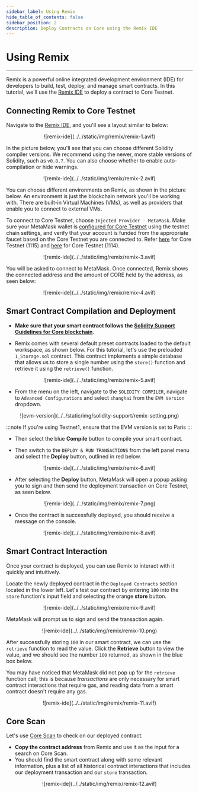 ```yaml
---
sidebar_label: Using Remix
hide_table_of_contents: false
sidebar_position: 2
description: Deploy Contracts on Core using the Remix IDE
---
```



# Using Remix
---

Remix is a powerful online integrated development environment (IDE) for developers to build, test, deploy, and manage smart contracts. In this tutorial, we'll use the [Remix IDE](https://remix.ethereum.org/) to deploy a contract to Core Testnet.

## Connecting Remix to Core Testnet

Navigate to the [Remix IDE](https://remix.ethereum.org/), and you'll see a layout similar to below:

<p align="center">
![remix-ide](../../static/img/remix/remix-1.avif)
</p>

In the picture below, you'll see that you can choose different Solidity compiler versions. We recommend using the newer, more stable versions of Solidity, such as `v0.8.7`. You can also choose whether to enable auto-compilation or hide warnings.

<p align="center">
![remix-ide](../../static/img/remix/remix-2.avif)
</p>

You can choose different environments on Remix, as shown in the picture below. An environment is just the blockchain network you'll be working with. There are built-in Virtual Machines (VMs), as well as providers that enable you to connect to external VMs.

To connect to Core Testnet, choose `Injected Provider - MetaMask`. Make sure your MetaMask wallet is [configured for Core Testnet](./core-wallet-config.md) using the testnet chain settings, and verify that your account is funded from the appropriate faucet based on the Core Testnet you are connected to. Refer [here](https://scan.test.btcs.network/faucet) for Core Testnet (1115) and [here](https://scan.test2.btcs.network/faucet) for Core Testnet (1114).

<p align="center">
![remix-ide](../../static/img/remix/remix-3.avif)
</p>

You will be asked to connect to MetaMask. Once connected, Remix shows the connected address and the amount of CORE held by the address, as seen below:

<p align="center" style={{zoom:"40%"}}>
![remix-ide](../../static/img/remix/remix-4.avif)
</p>

## Smart Contract Compilation and Deployment

- **Make sure that your smart contract follows the [Solidity Support Guidelines for Core blockchain](./smart-contract-guidelines.md)**.

- Remix comes with several default preset contracts loaded to the default workspace, as shown below. For this tutorial, let's use the preloaded `1_Storage.sol` contract. This contract implements a simple database that allows us to store a single number using the `store()` function and retrieve it using the `retrieve()` function.

<p align="center">
![remix-ide](../../static/img/remix/remix-5.avif)
</p>

- From the menu on the left, navigate to the `SOLIDITY COMPILER`, navigate to `Advanced Configurations` and select `shanghai` from the `EVM Version` dropdown.

<p align="center" style={{zoom:"60%"}}>
![evm-version](../../static/img/solidity-support/remix-setting.png)
</p>

:::note
If you're using Testnet1, ensure that the EVM version is set to Paris
:::

- Then select the blue **Compile** button to compile your smart contract.

- Then switch to the `DEPLOY & RUN TRANSACTIONS` from the left panel menu and select the **Deploy** button, outlined in red below.

<p align="center">
![remix-ide](../../static/img/remix/remix-6.avif)
</p>

- After selecting the **Deploy** button, MetaMask will open a popup asking you to sign and then send the deployment transaction on Core Testnet, as seen below.

<p align="center" style={{zoom:"40%"}}>
![remix-ide](../../static/img/remix/remix-7.png)
</p>

- Once the contract is successfully deployed, you should receive a message on the console.

<p align="center">
![remix-ide](../../static/img/remix/remix-8.avif)
</p>

## Smart Contract Interaction

Once your contract is deployed, you can use Remix to interact with it quickly and intuitively.

Locate the newly deployed contract in the `Deployed Contracts` section located in the lower left. Let's test our contract by entering `100` into the `store` function's input field and selecting the orange **store** button.

<p align="center">
![remix-ide](../../static/img/remix/remix-9.avif)
</p>

MetaMask will prompt us to sign and send the transaction again.

<p align="center" style={{zoom:"40%"}}>
![remix-ide](../../static/img/remix/remix-10.png)
</p>

After successfully storing `100` in our smart contract, we can use the `retrieve` function to read the value. Click the **Retrieve** button to view the value, and we should see the number `100` returned, as shown in the blue box below.

You may have noticed that MetaMask did not pop up for the `retrieve` function call; this is because _transactions_ are only necessary for smart contract interactions that require gas, and reading data from a smart contract doesn't require any gas.

<p align="center">
![remix-ide](../../static/img/remix/remix-11.avif)
</p>

## Core Scan

Let's use [Core Scan](https://scan.test2.btcs.network/) to check on our deployed contract.

- **Copy the contract address** from Remix and use it as the input for a search on Core Scan.
- You should find the smart contract along with some relevant information, plus a list of all historical contract interactions that includes our deployment transaction and our `store` transaction.

<p align="center">
![remix-ide](../../static/img/remix/remix-12.avif)
</p>